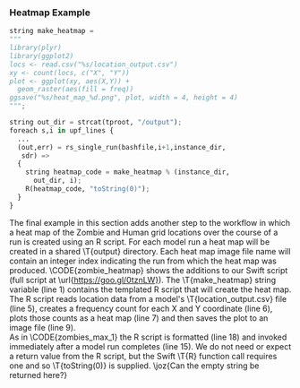 ### Heatmap Example

```python
string make_heatmap =
"""
library(plyr)
library(ggplot2)
locs <- read.csv("%s/location_output.csv")
xy <- count(locs, c("X", "Y"))
plot <- ggplot(xy, aes(X,Y)) + 
  geom_raster(aes(fill = freq))
ggsave("%s/heat_map_%d.png", plot, width = 4, height = 4)
""";

string out_dir = strcat(tproot, "/output");
foreach s,i in upf_lines {
  ...
  (out,err) = rs_single_run(bashfile,i+1,instance_dir,
   sdr) => 
  {
    string heatmap_code = make_heatmap % (instance_dir, 
      out_dir, i);
    R(heatmap_code, "toString(0)");
  }
}
```

The final example in this section adds another step to the workflow in which a heat map of the Zombie and Human grid locations over the course 
of a run is created using an R script. For each model run a heat map will be created in a shared \T{output} directory. 
Each heat map image file name will contain an integer index indicating the run from which the heat map was produced.  \CODE{zombie_heatmap} 
shows the additions to our Swift script (full script at \url{https://goo.gl/0tznLW}). The \T{make\_heatmap} string variable (line 1) 
contains the templated R script that will create the heat map. The R script reads  location data from a model's \T{location\_output.csv} file (line 5), 
creates a frequency count for each X and Y coordinate (line 6), plots those counts as a heat map (line 7) and then saves the plot to an image file (line 9).  
As in \CODE{zombies_max_1} the R script is formatted (line 18) and invoked immediately after a model run completes (line 15). We do not need or expect a return 
value from the R script, but the Swift \T{R} function call requires one and so \T{toString(0)} is supplied. \joz{Can the empty string be returned here?}
